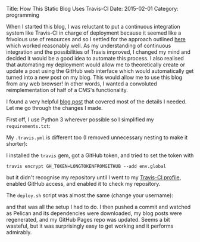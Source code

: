 Title: How This Static Blog Uses Travis-CI
Date: 2015-02-01
Category: programming

When I started this blog, I was reluctant to put a continuous integration
system like Travis-CI in charge of deployment because it seemed like a
frivolous use of resources and so I settled for the approach outlined
[here](http://mathamy.com/migrating-to-github-pages-using-pelican.html) which
worked reasonably well. As my understanding of continuous integration and the
possibilities of Travis improved, I changed my mind and decided it would be a
good idea to automate this process. I also realised that automating my
deployment would allow me to theoretically create or update a post using the
GitHub web interface which would automatically get turned into a new post on my
blog.  This would allow me to use this blog from any web browser! In other
words, I wanted a convoluted reimplementation of half of a CMS's functionality.

I found a very helpful [blog
post](http://zonca.github.io/2013/09/automatically-build-pelican-and-publish-to-github-pages.html)
that covered most of the details I needed. Let me go through the changes I
made.

First off, I use Python 3 wherever possible so I simplified my
`requirements.txt`:

<script
src="http://gist-it.appspot.com/github.com/vaibhavsagar/website/blob/master/requirements.txt"></script>

My `.travis.yml` is different too (I removed unnecessary nesting to make it
shorter):

<script
src="http://gist-it.appspot.com/github.com/vaibhavsagar/website/blob/master/.travis.yml"></script>

I installed the `travis` gem, got a GitHub token, and tried to set the token
with

    travis encrypt GH_TOKEN=LONGTOKENFROMGITHUB --add env.global

but it didn't recognise my repository until I went to my [Travis-CI
profile](https://travis-ci.org/profile/), enabled GitHub access, and enabled it
to check my repository.

The `deploy.sh` script was almost the same (change your username):

<script
src="http://gist-it.appspot.com/github.com/vaibhavsagar/website/blob/master/deploy.sh"></script>

and that was all the setup I had to do. I then pushed a commit and watched as
Pelican and its dependencies were downloaded, my blog posts were regenerated,
and my GitHub Pages repo was updated. Seems a bit wasteful, but it was
surprisingly easy to get working and it performs admirably.
